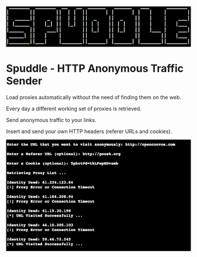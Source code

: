![alt tag](https://raw.githubusercontent.com/fsiamp/spuddle/master/resources/logo.png)

# <b>Spuddle - HTTP Anonymous Traffic Sender</b>

Load proxies automatically without the need of finding them on the web.

Every day a different working set of proxies is retrieved.

Send anonymous traffic to your links.

Insert and send your own HTTP headers (referer URLs and cookies).

![alt tag](https://raw.githubusercontent.com/fsiamp/spuddle/master/resources/example.png)

